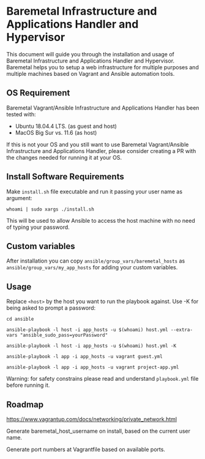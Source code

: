 # Baremetal Infrastructure and Applications Handler and Hypervisor

This document will guide you through the installation and usage of Baremetal Infrastructure and Applications Handler and Hypervisor.
Baremetal helps you to setup a web infrastructure for multiple purposes and multiple machines based on Vagrant and Ansible automation tools.


## OS Requirement

Baremetal Vagrant/Ansible Infrastructure and Applications Handler has been tested with:
*  Ubuntu 18.04.4 LTS. (as guest and host)
*  MacOS Big Sur vs. 11.6 (as host)

If this is not your OS and you still want to use Baremetal Vagrant/Ansible Infrastructure and Applications Handler, please consider creating a PR with the changes needed for running it at your OS.

## Install Software Requirements

Make `install.sh` file executable and run it passing your user name as argument:

`whoami | sudo xargs ./install.sh`

This will be used to allow Ansible to access the host machine with no need of typing your password. 

## Custom variables

After installation you can copy `ansible/group_vars/baremetal_hosts` as `ansible/group_vars/my_app_hosts` for adding your custom variables. 

## Usage

Replace `<host>` by the host you want to run the playbook against. Use -K for being asked to prompt a password:

`cd ansible`

`ansible-playbook -l host -i app_hosts -u $(whoami) host.yml --extra-vars "ansible_sudo_pass=yourPassword"`

`ansible-playbook -l host -i app_hosts -u $(whoami) host.yml -K`

`ansible-playbook -l app -i app_hosts -u vagrant guest.yml`

`ansible-playbook -l app -i app_hosts -u vagrant project-app.yml`

Warning: for safety constrains please read and understand `playbook.yml` file before running it.

## Roadmap

https://www.vagrantup.com/docs/networking/private_network.html

Generate baremetal_host_username on install, based on the current user name.

Generate port numbers at Vagrantfile based on available ports.
